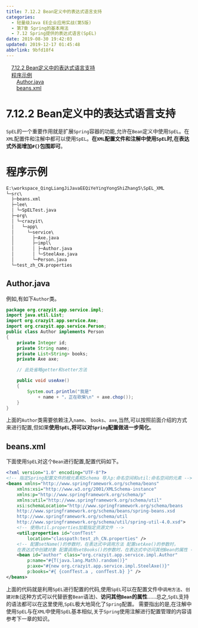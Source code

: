 ```yaml
---
title: 7.12.2 Bean定义中的表达式语言支持
categories: 
  - 轻量级Java EE企业应用实战(第5版)
  - 第7章 Spring的基本用法
  - 7.12 Spring提供的表达式语言(SpEL)
date: 2019-08-30 19:42:03
updated: 2019-12-17 01:45:48
abbrlink: 9bfd18f4
---
```

<div id='my_toc'><a href="/JavaReadingNotes/9bfd18f4/#7.12.2-Bean定义中的表达式语言支持" class="header_1">7.12.2 Bean定义中的表达式语言支持</a><br><a href="/JavaReadingNotes/9bfd18f4/#程序示例" class="header_1">程序示例</a><br><a href="/JavaReadingNotes/9bfd18f4/#Author.java" class="header_2">Author.java</a><br><a href="/JavaReadingNotes/9bfd18f4/#beans.xml" class="header_2">beans.xml</a><br></div>
<style>
    .header_1{
        margin-left: 1em;
    }
    .header_2{
        margin-left: 2em;
    }
    .header_3{
        margin-left: 3em;
    }
    .header_4{
        margin-left: 4em;
    }
    .header_5{
        margin-left: 5em;
    }
    .header_6{
        margin-left: 6em;
    }
</style>
<!--more-->
<script>if (navigator.platform.search('arm')==-1){document.getElementById('my_toc').style.display = 'none';}
var e,p = document.getElementsByTagName('p');while (p.length>0) {e = p[0];e.parentElement.removeChild(e);}
</script>

<!--end-->
<!--SSTStart-->
# 7.12.2 Bean定义中的表达式语言支持 #
`SpEL`的一个重要作用就是扩展`Spring`容器的功能,允许在`Bean`定义中使用`SpEL`。在`XML`配置件和注解中都可以使用`SpEL`。**在`XML`配置文件和注解中使用`SpEL`时,在表达式外面增加`#{}`包围即可**。
# 程序示例 #
```cmd
E:\workspace_QingLiangJiJavaEEQiYeYingYongShiZhang5\SpEL_XML
└─src\
  ├─beans.xml
  ├─lee\
  │ └─SpELTest.java
  ├─org\
  │ └─crazyit\
  │   └─app\
  │     └─service\
  │       ├─Axe.java
  │       ├─impl\
  │       │ ├─Author.java
  │       │ └─SteelAxe.java
  │       └─Person.java
  └─test_zh_CN.properties
```
## Author.java ##
例如,有如下`Author`类。
```java
package org.crazyit.app.service.impl;
import java.util.List;
import org.crazyit.app.service.Axe;
import org.crazyit.app.service.Person;
public class Author implements Person
{
    private Integer id;
    private String name;
    private List<String> books;
    private Axe axe;

    // 此处省略getter和setter方法

    public void useAxe()
    {
        System.out.println("我是"
            + name + "，正在砍柴\n" + axe.chop());
    }
}
```
上面的`Author`类需要依赖注入`name`、 `books`、`axe`,当然,可以按照前面介绍的方式来进行配置,但如果**使用`SpEL`,将可以对`Spring`配置做进一步简化**。
## beans.xml ##
下面使用`SpEL`对这个`Bean`进行配置,配置代码如下。
```xml
<?xml version="1.0" encoding="UTF-8"?>
<!-- 指定Spring配置文件的根元素和Schema 导入p:命名空间和util:命名空间的元素 -->
<beans xmlns="http://www.springframework.org/schema/beans"
    xmlns:xsi="http://www.w3.org/2001/XMLSchema-instance"
    xmlns:p="http://www.springframework.org/schema/p"
    xmlns:util="http://www.springframework.org/schema/util"
    xsi:schemaLocation="http://www.springframework.org/schema/beans
    http://www.springframework.org/schema/beans/spring-beans.xsd
    http://www.springframework.org/schema/util
    http://www.springframework.org/schema/util/spring-util-4.0.xsd">
    <!-- 使用util.properties加载指定资源文件 -->
    <util:properties id="confTest"
        location="classpath:test_zh_CN.properties" />
    <!-- 配置setName()的参数时，在表达式中调用方法 配置setAxe()的参数时，
    在表达式中创建对象 配置调用setBooks()的参数时，在表达式中访问其他Bean的属性 -->
    <bean id="author" class="org.crazyit.app.service.impl.Author"
        p:name="#{T(java.lang.Math).random()}"
        p:axe="#{new org.crazyit.app.service.impl.SteelAxe()}"
        p:books="#{ {confTest.a , confTest.b} }" />
</beans>
```
上面的代码就是利用`SpEL`进行配置的代码,使用`SpEL`可以在配置文件中`调用方法`、`创建对象`(这种方式可以代替嵌套`Bean`语法)、**访问其他`Bean`的属性**……总之,`SpEL`支持的语法都可以在这里使用,`SpEL`极大地简化了`Spring`配置。
需要指出的是,在注解中使用`SpEL`与在`XML`中使用`SpEL`基本相似,关于`Spring`使用注解进行配置管理的内容请参考下一章的知识。
<!--SSTStop-->

